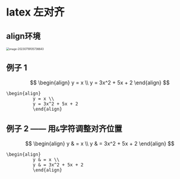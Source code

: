 # latex 左对齐



## align环境

<img src="https://cvp.oss-cn-shanghai.aliyuncs.com/picgo/202307191057725.png" alt="image-20230719105736643" style="zoom:50%;" />

## 例子 1

$$
\begin{align}
          y = x \\
          y = 3x^2 + 5x + 2
          \end{align}
$$

~~~
\begin{align}
          y = x \\
          y = 3x^2 + 5x + 2
          \end{align}
~~~



## 例子 2 —— 用`&`字符调整对齐位置

$$
\begin{align}
          y & = x \\
          y & = 3x^2 + 5x + 2
          \end{align}
$$

~~~
\begin{align}
          y & = x \\
          y & = 3x^2 + 5x + 2
          \end{align}
~~~



